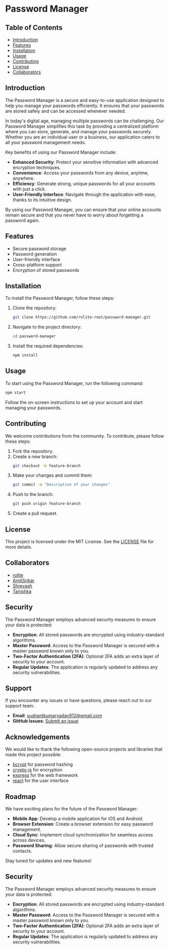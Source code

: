 # Password Manager

## Table of Contents
- [Introduction](#introduction)
- [Features](#features)
- [Installation](#installation)
- [Usage](#usage)
- [Contributing](#contributing)
- [License](#license)
- [Collaborators](#collaborators)

## Introduction
The Password Manager is a secure and easy-to-use application designed to help you manage your passwords efficiently. It ensures that your passwords are stored safely and can be accessed whenever needed.

In today's digital age, managing multiple passwords can be challenging. Our Password Manager simplifies this task by providing a centralized platform where you can store, generate, and manage your passwords securely. Whether you are an individual user or a business, our application caters to all your password management needs.

Key benefits of using our Password Manager include:
- **Enhanced Security**: Protect your sensitive information with advanced encryption techniques.
- **Convenience**: Access your passwords from any device, anytime, anywhere.
- **Efficiency**: Generate strong, unique passwords for all your accounts with just a click.
- **User-Friendly Interface**: Navigate through the application with ease, thanks to its intuitive design.

By using our Password Manager, you can ensure that your online accounts remain secure and that you never have to worry about forgetting a password again.

## Features
- Secure password storage
- Password generation
- User-friendly interface
- Cross-platform support
- Encryption of stored passwords

## Installation
To install the Password Manager, follow these steps:

1. Clone the repository:
    ```bash
    git clone https://github.com/rolite-root/password-manager.git
    ```
2. Navigate to the project directory:
    ```bash
    cd password-manager
    ```
3. Install the required dependencies:
    ```bash
    npm install
    ```

## Usage
To start using the Password Manager, run the following command:
```bash
npm start
```
Follow the on-screen instructions to set up your account and start managing your passwords.

## Contributing
We welcome contributions from the community. To contribute, please follow these steps:

1. Fork the repository.
2. Create a new branch:
    ```bash
    git checkout -b feature-branch
    ```
3. Make your changes and commit them:
    ```bash
    git commit -m "Description of your changes"
    ```
4. Push to the branch:
    ```bash
    git push origin feature-branch
    ```
5. Create a pull request.

## License
This project is licensed under the MIT License. See the [LICENSE](LICENSE) file for more details.

## Collaborators
- [rolite](https://github.com/rolite-root)
- [AmitSrikar](https://github.com/amitsrikar01)
- [Shreyash](https://github.com/VOPshreyash)
- [Tanishka](https://github.com/Tanishka1110)

## Security
The Password Manager employs advanced security measures to ensure your data is protected:

- **Encryption**: All stored passwords are encrypted using industry-standard algorithms.
- **Master Password**: Access to the Password Manager is secured with a master password known only to you.
- **Two-Factor Authentication (2FA)**: Optional 2FA adds an extra layer of security to your account.
- **Regular Updates**: The application is regularly updated to address any security vulnerabilities.

## Support
If you encounter any issues or have questions, please reach out to our support team:

- **Email**: sushantkumaryadav912@gmail.com
- **GitHub Issues**: [Submit an issue](https://github.com/rolite-root/password-manager/issues)

## Acknowledgements
We would like to thank the following open-source projects and libraries that made this project possible:

- [bcrypt](https://github.com/kelektiv/node.bcrypt.js) for password hashing
- [crypto-js](https://github.com/brix/crypto-js) for encryption
- [express](https://github.com/expressjs/express) for the web framework
- [react](https://github.com/facebook/react) for the user interface

## Roadmap
We have exciting plans for the future of the Password Manager:

- **Mobile App**: Develop a mobile application for iOS and Android.
- **Browser Extension**: Create a browser extension for easy password management.
- **Cloud Sync**: Implement cloud synchronization for seamless access across devices.
- **Password Sharing**: Allow secure sharing of passwords with trusted contacts.

Stay tuned for updates and new features!

## Security
The Password Manager employs advanced security measures to ensure your data is protected:

- **Encryption**: All stored passwords are encrypted using industry-standard algorithms.
- **Master Password**: Access to the Password Manager is secured with a master password known only to you.
- **Two-Factor Authentication (2FA)**: Optional 2FA adds an extra layer of security to your account.
- **Regular Updates**: The application is regularly updated to address any security vulnerabilities.
